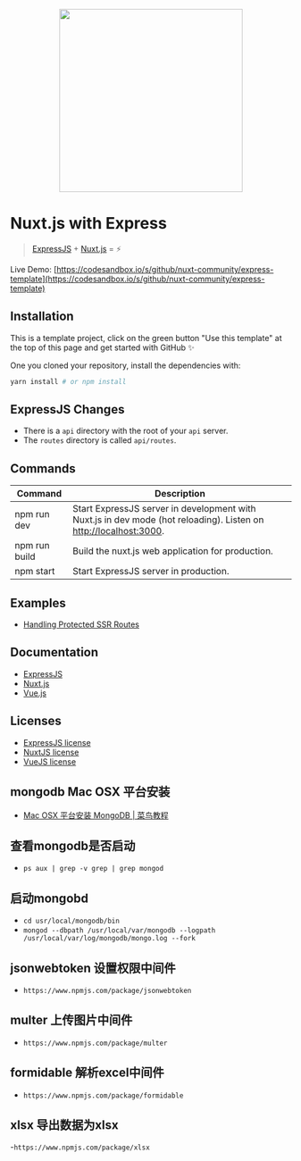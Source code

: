 <p align="center"><img width="328px" src="https://nuxtjs.org/logos/nuxt.svg"></p>


# Nuxt.js with Express

> [ExpressJS](http://expressjs.com/) + [Nuxt.js](https://nuxtjs.org) = :zap:

Live Demo: [https://codesandbox.io/s/github/nuxt-community/express-template](https://codesandbox.io/s/github/nuxt-community/express-template)

## Installation

This is a template project, click on the green button "Use this template" at the top of this page and get started with GitHub :sparkles:

One you cloned your repository, install the dependencies with:

```bash
yarn install # or npm install
```

## ExpressJS Changes

- There is a  `api` directory with the root of your `api` server.
- The `routes` directory is called `api/routes`.

## Commands

| Command | Description |
|---------|-------------|
| npm run dev | Start ExpressJS server in development with Nuxt.js in dev mode (hot reloading). Listen on [http://localhost:3000](http://localhost:3000). |
| npm run build | Build the nuxt.js web application for production. |
| npm start | Start ExpressJS server in production. |

## Examples

- [Handling Protected SSR Routes](https://github.com/nuxt/express/blob/master/protected-ssr-api.md)

## Documentation

- [ExpressJS](http://expressjs.com/en/guide/routing.html)
- [Nuxt.js](https://nuxtjs.org/guide/)
- [Vue.js](http://vuejs.org/guide/)

## Licenses

- [ExpressJS license](https://github.com/expressjs/express/blob/master/LICENSE)
- [NuxtJS license](https://github.com/nuxt/nuxt.js/blob/master/LICENSE.md)
- [VueJS license](https://github.com/vuejs/vue/blob/master/LICENSE)

## mongodb Mac OSX 平台安装

- [Mac OSX 平台安装 MongoDB | 菜鸟教程](https://www.runoob.com/mongodb/mongodb-osx-install.html)

## 查看mongodb是否启动

- ``ps aux | grep -v grep | grep mongod``

## 启动mongobd 

- ``cd usr/local/mongodb/bin``
- ``mongod --dbpath /usr/local/var/mongodb --logpath /usr/local/var/log/mongodb/mongo.log --fork``

## jsonwebtoken 设置权限中间件

- ``https://www.npmjs.com/package/jsonwebtoken``

## multer 上传图片中间件

- ``https://www.npmjs.com/package/multer``

## formidable 解析excel中间件

- ``https://www.npmjs.com/package/formidable``

## xlsx 导出数据为xlsx

-``https://www.npmjs.com/package/xlsx``
